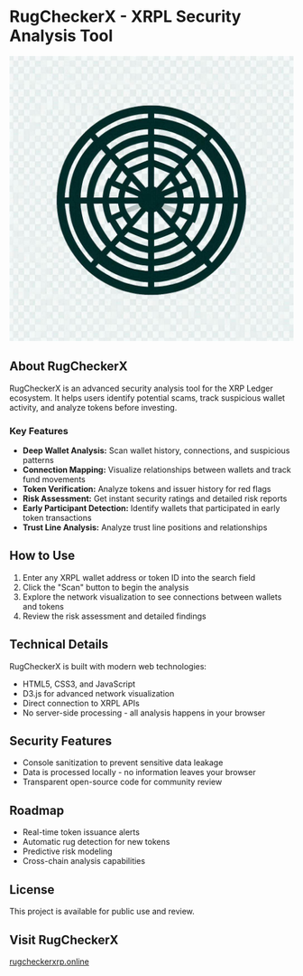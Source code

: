# RugCheckerX - XRPL Security Analysis Tool

![RugCheckerX Logo](rugcheckpng2.png)

## About RugCheckerX

RugCheckerX is an advanced security analysis tool for the XRP Ledger ecosystem. It helps users identify potential scams, track suspicious wallet activity, and analyze tokens before investing.

### Key Features

- **Deep Wallet Analysis:** Scan wallet history, connections, and suspicious patterns
- **Connection Mapping:** Visualize relationships between wallets and track fund movements
- **Token Verification:** Analyze tokens and issuer history for red flags
- **Risk Assessment:** Get instant security ratings and detailed risk reports
- **Early Participant Detection:** Identify wallets that participated in early token transactions
- **Trust Line Analysis:** Analyze trust line positions and relationships

## How to Use

1. Enter any XRPL wallet address or token ID into the search field
2. Click the "Scan" button to begin the analysis
3. Explore the network visualization to see connections between wallets and tokens
4. Review the risk assessment and detailed findings

## Technical Details

RugCheckerX is built with modern web technologies:
- HTML5, CSS3, and JavaScript
- D3.js for advanced network visualization
- Direct connection to XRPL APIs
- No server-side processing - all analysis happens in your browser

## Security Features

- Console sanitization to prevent sensitive data leakage
- Data is processed locally - no information leaves your browser
- Transparent open-source code for community review

## Roadmap

- Real-time token issuance alerts
- Automatic rug detection for new tokens
- Predictive risk modeling
- Cross-chain analysis capabilities

## License

This project is available for public use and review.

## Visit RugCheckerX

[rugcheckerxrp.online](https://rugcheckerxrp.online) 